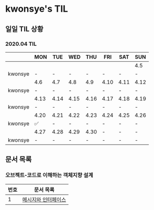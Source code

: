 # kwonsye's TIL


## 일일 TIL 상황

### 2020.04 TIL
||MON|TUE|WED|THU|FRI|SAT|SUN|
|---|---|---|---|---|---|---|---|
||||||||4.5|
|kwonsye|-|-|-|-|-|-|-|
||4.6|4.7|4.8|4.9|4.10|4.11|4.12|
|kwonsye|-|-|-|-|-|-|-|
||4.13|4.14|4.15|4.16|4.17|4.18|4.19|
|kwonsye|-|-|-|-|-|-|-|
||4.20|4.21|4.22|4.23|4.24|4.25|4.26|
|kwonsye|✅|-|-|-|-|-|-|
||4.27|4.28|4.29|4.30|-|-|-|
|kwonsye|-|-|-|-|-|-|-|

## 문서 목록

### 오브젝트-코드로 이해하는 객체지향 설계
|번호|문서 목록|
|---|---|
|1|[메시지와 인터페이스](./2020-04-20/object_message_and_interface.md)|

